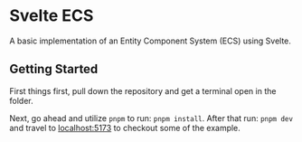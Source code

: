 # Svelte ECS
A basic implementation of an Entity Component System (ECS) using Svelte.

## Getting Started
First things first, pull down the repository and get a terminal open in the folder.

Next, go ahead and utilize `pnpm` to run: `pnpm install`.
After that run: `pnpm dev` and travel to [localhost:5173](http://localhost:5173) to checkout some of the example.